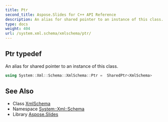 ```yaml
---
title: Ptr
second_title: Aspose.Slides for C++ API Reference
description: An alias for shared pointer to an instance of this class.
type: docs
weight: 404
url: /system.xml.schema/xmlschema/ptr/
---
```

## Ptr typedef


An alias for shared pointer to an instance of this class.

```cpp
using System::Xml::Schema::XmlSchema::Ptr =  SharedPtr<XmlSchema>
```

## See Also

* Class [XmlSchema](../)
* Namespace [System::Xml::Schema](../../)
* Library [Aspose.Slides](../../../)